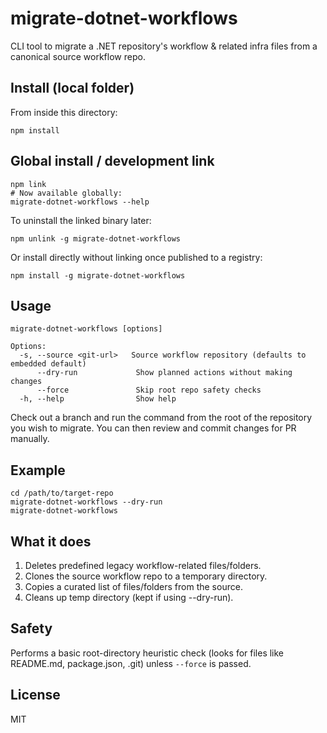 # migrate-dotnet-workflows

CLI tool to migrate a .NET repository's workflow & related infra files from a canonical source workflow repo.

## Install (local folder)

From inside this directory:

```
npm install
```

## Global install / development link

```
npm link
# Now available globally:
migrate-dotnet-workflows --help
```

To uninstall the linked binary later:

```
npm unlink -g migrate-dotnet-workflows
```

Or install directly without linking once published to a registry:

```
npm install -g migrate-dotnet-workflows
```

## Usage

```
migrate-dotnet-workflows [options]

Options:
  -s, --source <git-url>   Source workflow repository (defaults to embedded default)
      --dry-run             Show planned actions without making changes
      --force               Skip root repo safety checks
  -h, --help                Show help
```

Check out a branch and run the command from the root of the repository you wish to migrate. You can then review and commit changes for PR manually.

## Example

```
cd /path/to/target-repo
migrate-dotnet-workflows --dry-run
migrate-dotnet-workflows
```

## What it does

1. Deletes predefined legacy workflow-related files/folders.
2. Clones the source workflow repo to a temporary directory.
3. Copies a curated list of files/folders from the source.
4. Cleans up temp directory (kept if using --dry-run).

## Safety

Performs a basic root-directory heuristic check (looks for files like README.md, package.json, .git) unless `--force` is passed.

## License

MIT

